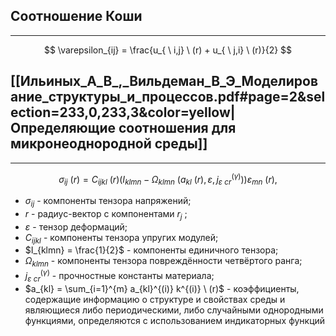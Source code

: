 ## Соотношение Коши
---
$$
\varepsilon_{ij} = \frac{u_{ \ i,j} \ (r) + u_{ \ j,i} \ (r)}{2}
$$
## [[Ильиных_А_В_,_Вильдеман_В_Э_Моделирование_структуры_и_процессов.pdf#page=2&selection=233,0,233,3&color=yellow|Определяющие соотношения для микронеоднородной среды]]
---

$$
\sigma_{ij} \ (r) = C_{ijkl} \ (r) 
\left( I_{klmn} - \Omega_{klmn} \ (a_{kl} \ (r), \varepsilon, j^{(\gamma)}_{\varepsilon \ cr})\right) \varepsilon_{mn} \ (r),
$$
- $\sigma_{ij}$  - компоненты тензора напряжений;
- $r$ - радиус-вектор с компонентами $r_j$ ;
- $\varepsilon$ - тензор деформаций; 
- $C_{ijkl}$ - компоненты тензора упругих модулей;
- $I_{klmn} = \frac{1}{2}$ - компоненты единичного тензора;
- $\Omega_{klmn}$ - компоненты тензора повреждённости четвёртого ранга; 
- $j^{(\gamma)}_{\varepsilon \ cr}$ - прочностные константы материала;
- $a_{kl} = \sum_{i=1}^{m} a_{kl}^{(i)} k^{(i)} \ (r)$ - коэффициенты, содержащие информацию о структуре и свойствах среды и являющиеся либо периодическими, либо случайными однородными функциями, определяются с использованием индикаторных функций 